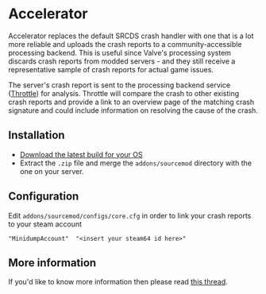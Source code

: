 # Accelerator
Accelerator replaces the default SRCDS crash handler with one that is a lot more reliable and uploads the crash reports to a community-accessible processing backend.
This is useful since Valve's processing system discards crash reports from modded servers - and they still receive a representative sample of crash reports for actual game issues.

The server's crash report is sent to the processing backend service ([Throttle](https://crash.limetech.org/)) for analysis.
Throttle will compare the crash to other existing crash reports and provide a link to an overview page of the matching crash signature and could include information on resolving the cause of the crash.

## Installation
- [Download the latest build for your OS](https://builds.limetech.org/?p=accelerator)
- Extract the `.zip` file and merge the `addons/sourcemod` directory with the one on your server.

## Configuration

Edit `addons/sourcemod/configs/core.cfg` in order to link your crash reports to your steam account
```
"MinidumpAccount"  "<insert your steam64 id here>"
```

## More information
If you'd like to know more information then please read [this thread](https://forums.alliedmods.net/showthread.php?t=277703).
